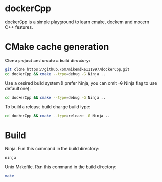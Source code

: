 # dockerCpp
dockerCpp is a simple playground to learn cmake, dockern and modern C++ features.

# CMake cache generation
Clone project and create a build directory:
```bash
git clone https://github.com/mikemike111997/dockerCpp.git
cd dockerCpp && cmake --type=debug -G Ninja ..
```

Use a desired build system (I prefer Ninja, you can omit -G Ninja flag to use default one):
```bash
cd dockerCpp && cmake --type=debug -G Ninja ..
```

To build a release build change build type:
```bash
cd dockerCpp && cmake --type=release -G Ninja ..
```

# Build
Ninja. Run this command in the build directory:
```bash
ninja
```

Unix Makefile. Run this command in the build directory:
```bash
make
```
